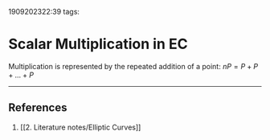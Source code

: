 1909202322:39
tags: 
# Scalar Multiplication in EC
Multiplication is represented by the repeated addition of a point:
$nP=P+P+{...}+P$ 

---
## References
1. [[2. Literature notes/Elliptic Curves]]